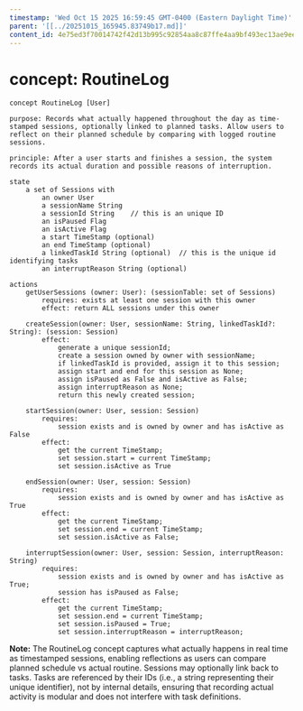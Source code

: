 ```yaml
---
timestamp: 'Wed Oct 15 2025 16:59:45 GMT-0400 (Eastern Daylight Time)'
parent: '[[../20251015_165945.83749b17.md]]'
content_id: 4e75ed3f70014742f42d13b995c92854aa8c87ffe4aa9bf493ec13ae9ee583f4
---
```


# concept: RoutineLog

```
concept RoutineLog [User]

purpose: Records what actually happened throughout the day as time-stamped sessions, optionally linked to planned tasks. Allow users to reflect on their planned schedule by comparing with logged routine sessions.

principle: After a user starts and finishes a session, the system records its actual duration and possible reasons of interruption.

state
    a set of Sessions with
        an owner User
        a sessionName String
        a sessionId String    // this is an unique ID
        an isPaused Flag
        an isActive Flag
        a start TimeStamp (optional)
        an end TimeStamp (optional)
        a linkedTaskId String (optional)  // this is the unique id identifying tasks
        an interruptReason String (optional)
    
actions
    getUserSessions (owner: User): (sessionTable: set of Sessions)
        requires: exists at least one session with this owner
        effect: return ALL sessions under this owner

    createSession(owner: User, sessionName: String, linkedTaskId?: String): (session: Session)
        effect:
            generate a unique sessionId;
            create a session owned by owner with sessionName;
            if linkedTaskId is provided, assign it to this session;
            assign start and end for this session as None;
            assign isPaused as False and isActive as False;
            assign interruptReason as None;
            return this newly created session;
    
    startSession(owner: User, session: Session)
        requires:
            session exists and is owned by owner and has isActive as False
        effect:
            get the current TimeStamp;
            set session.start = current TimeStamp;
            set session.isActive as True
    
    endSession(owner: User, session: Session)
        requires:
            session exists and is owned by owner and has isActive as True
        effect:
            get the current TimeStamp;
            set session.end = current TimeStamp;
            set session.isActive as False;
    
    interruptSession(owner: User, session: Session, interruptReason: String)
        requires:
            session exists and is owned by owner and has isActive as True;
            session has isPaused as False;
        effect:
            get the current TimeStamp;
            set session.end = current TimeStamp;
            set session.isPaused = True;
            set session.interruptReason = interruptReason;

```

**Note:** The RoutineLog concept captures what actually happens in real time as timestamped sessions, enabling reflections as users can compare planned schedule vs actual routine. Sessions may optionally link back to tasks. Tasks are referenced by their IDs (i.e., a string representing their unique identifier), not by internal details, ensuring that recording actual activity is modular and does not interfere with task definitions.
